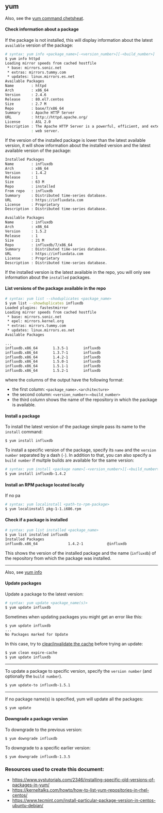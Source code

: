 ## yum

Also, see the [yum command chetsheat](https://access.redhat.com/sites/default/files/attachments/rh_yum_cheatsheet_1214_jcs_print-1.pdf).

#### Check information about a package

If the package is not installed, this will display information about the latest `available` version of the package:

```bash
# syntax: yum info <package_name>[-<version_number>][-<build_number>]
$ yum info httpd
Loading mirror speeds from cached hostfile
 * base: mirrors.sonic.net
 * extras: mirrors.tummy.com
 * updates: linux.mirrors.es.net
Available Packages
Name        : httpd
Arch        : x86_64
Version     : 2.4.6
Release     : 80.el7.centos
Size        : 2.7 M
Repo        : base/7/x86_64
Summary     : Apache HTTP Server
URL         : http://httpd.apache.org/
License     : ASL 2.0
Description : The Apache HTTP Server is a powerful, efficient, and extensible
            : web server.
```

If the version of the installed package is lower than the latest available version, it will show information about the installed version and the latest available version of the package:

```bash
Installed Packages
Name        : influxdb
Arch        : x86_64
Version     : 1.4.2
Release     : 1
Size        : 63 M
Repo        : installed
From repo   : influxdb
Summary     : Distributed time-series database.
URL         : https://influxdata.com
License     : Proprietary
Description : Distributed time-series database.

Available Packages
Name        : influxdb
Arch        : x86_64
Version     : 1.5.2
Release     : 1
Size        : 21 M
Repo        : influxdb/7/x86_64
Summary     : Distributed time-series database.
URL         : https://influxdata.com
License     : Proprietary
Description : Distributed time-series database.
```

If the installed version is the latest available in the repo, you will only see information about the `installed` packages.

#### List versions of the package available in the repo

```bash
# syntax: yum list --shoduplicates <package_name>
$ yum list --showduplicates influxdb
Loaded plugins: fastestmirror
Loading mirror speeds from cached hostfile
 * base: mirrors.sonic.net
 * epel: mirrors.kernel.org
 * extras: mirrors.tummy.com
 * updates: linux.mirrors.es.net
Available Packages

...
influxdb.x86_64       1.3.5-1       influxdb
influxdb.x86_64       1.3.7-1       influxdb
influxdb.x86_64       1.4.2-1       influxdb
influxdb.x86_64       1.5.0-1       influxdb
influxdb.x86_64       1.5.1-1       influxdb
influxdb.x86_64       1.5.2-1       influxdb
```

where the columns of the output have the following format:

* the first column: `<package_name>.<architecture>`
* the second column: `<version_number>–<build_number>`
* the third column shows the name of the repository in which the package is available.

#### Install a package

To install the latest version of the package simple pass its name to the `install` command:

```bash
$ yum install influxdb
```

To install a specific version of the package, specify its `name` and the `version number` separated by a dash (`-`). In addition to that, you can also specify a `build number` if multple builds are available for the same version:

```bash
# syntax: yum install <package name>[-<version_number>][-<build_number>]
$ yum install influxdb-1.4.2
```

#### Install an RPM package located locally

If no pa
```bash
# syntax: yum localinstall <path-to-rpm-package>
$ yum localinstall pkg-1-1.i686.rpm
```

#### Check if a package is installed

```bash
# syntax: yum list installed <package_name>
$ yum list installed influxdb
Installed Packages
influxdb.x86_64              1.4.2-1           @influxdb
```

This shows the version of the installed package and the name (`influxdb`) of the repository from which the package was installed.

___

Also, see [yum info](#Check-information-about-a-package)

#### Update packages

Update a package to the latest version:

```bash
# syntax: yum update <package_name(s)>
$ yum update influxdb
```

Sometimes when updating packages you might get an error like this:

```bash
$ yum update influxdb
...
No Packages marked for Update
```

In this case, try to [clear/invalidate the cache](https://access.redhat.com/documentation/en-us/red_hat_enterprise_linux/6/html/deployment_guide/sec-working_with_yum_cache) before trying an update:

```bash
$ yum clean expire-cache
$ yum update influxdb
```
___

To update a package to specific version, specify the `version number` (and optionally the `build number`).

```bash
$ yum update-to influxdb-1.5.1
```
___

If no package name(s) is specified, yum will update all the packages:

```bash
$ yum update
```

#### Downgrade a package version

To downgrade to the previous version:

```bash
$ yum downgrade influxdb
```

To downgrade to a specific earlier version:

```bash
$ yum downgrade influxdb-1.3.5
```

### Resources used to create this document:

* https://www.systutorials.com/2346/installing-specific-old-versions-of-packages-in-yum/
* https://kerneltalks.com/howto/how-to-list-yum-repositories-in-rhel-centos/
* https://www.tecmint.com/install-particular-package-version-in-centos-ubuntu-debian/
